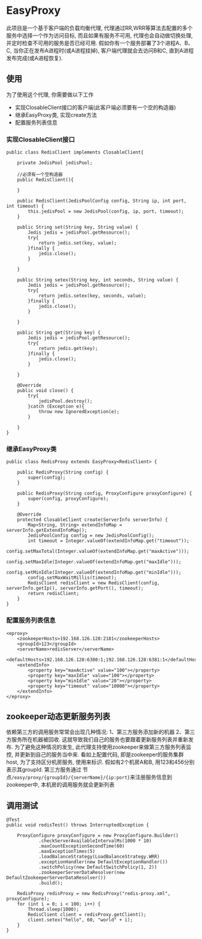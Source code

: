 # EasyProxy

此项目是一个基于客户端的负载均衡代理, 代理通过RR,WRR等算法去配置的多个服务中选择一个作为访问目标, 而且如果有服务不可用, 代理也会自动做切换处理, 并定时检查不可用的服务是否已经可用.
假如你有一个服务部署了3个进程A、B、C, 当你正在发布A进程时(或A进程挂掉), 客户端代理就会去访问B和C, 直到A进程发布完成(或A进程恢复).

## 使用

为了使用这个代理, 你需要做以下工作
* 实现ClosableClient接口的客户端(此客户端必须要有一个空的构造器)
* 继承EasyProxy类, 实现create方法
* 配置服务列表信息

### 实现ClosableClient接口

    public class RedisClient implements ClosableClient{

        private JedisPool jedisPool;

        //必须有一个空构造器
        public RedisClient(){

        }

        public RedisClient(JedisPoolConfig config, String ip, int port, int timeout) {
            this.jedisPool = new JedisPool(config, ip, port, timeout);
        }

        public String set(String key, String value) {
            Jedis jedis = jedisPool.getResource();
            try{
                return jedis.set(key, value);
            }finally {
                jedis.close();
            }

        }

        public String setex(String key, int seconds, String value) {
            Jedis jedis = jedisPool.getResource();
            try{
                return jedis.setex(key, seconds, value);
            }finally {
                jedis.close();
            }

        }

        public String get(String key) {
            Jedis jedis = jedisPool.getResource();
            try{
                return jedis.get(key);
            }finally {
                jedis.close();
            }

        }

        @Override
        public void close() {
            try{
                jedisPool.destroy();
            }catch (Exception e){
                throw new IgnoredException(e);
            }

        }
    }

### 继承EasyProxy类

    public class RedisProxy extends EasyProxy<RedisClient> {

        public RedisProxy(String config) {
            super(config);
        }

        public RedisProxy(String config, ProxyConfigure proxyConfigure) {
            super(config, proxyConfigure);
        }

        @Override
        protected ClosableClient create(ServerInfo serverInfo) {
            Map<String, String> extendInfoMap = serverInfo.getExtendInfoMap();
            JedisPoolConfig config = new JedisPoolConfig();
            int timeout = Integer.valueOf(extendInfoMap.get("timeout"));
            config.setMaxTotal(Integer.valueOf(extendInfoMap.get("maxActive")));
            config.setMaxIdle(Integer.valueOf(extendInfoMap.get("maxIdle")));
            config.setMinIdle(Integer.valueOf(extendInfoMap.get("minIdle")));
            config.setMaxWaitMillis(timeout);
            RedisClient redisClient = new RedisClient(config, serverInfo.getIp(), serverInfo.getPort(), timeout);
            return redisClient;
        }
    }

### 配置服务列表信息

    <eproxy>
        <zookeeperHosts>192.168.126.128:2181</zookeeperHosts>
        <groupId>123</groupId>
        <serverName>redisServer</serverName>
        <defaultHosts>192.168.126.128:6380:1;192.168.126.128:6381:1</defaultHosts>
        <extendInfo>
            <property key="maxActive" value="100"></property>
            <property key="maxIdle" value="100"></property>
            <property key="minIdle" value="20"></property>
            <property key="timeout" value="10000"></property>
        </extendInfo>
    </eproxy>

## zookeeper动态更新服务列表

依赖第三方的调用服务常常会出现几种情况: 1、第三方服务添加新的机器 2、第三方服务所在机器被回收. 这就导致我们自己的服务也要跟着更新服务列表并重新发布. 为了避免这种情况的发生,
此代理支持使用zookeeper来做第三方服务列表监控, 并更新到自己的服务当中来.
看如上配置代码, <zookeeperHosts>即是zookeeper的服务集群host, 为了支持区分机房服务, 使用<groupId>来标识. 假如有2个机房A和B, 用123和456分别表示其groupId. 第三方服务通过
节点`/easy/proxy/{groupId}/{serverName}/{ip:port}`来注册服务信息到zookeeper中, 本机房的调用服务就会更新列表

## 调用测试

    @Test
    public void redisTest() throws InterruptedException {

        ProxyConfigure proxyConfigure = new ProxyConfigure.Builder()
                .checkServerAvailableIntervalMs(1000 * 10)
                .maxCountExceptionSecondTime(60)
                .maxExceptionTimes(5)
                .loadBalanceStrategy(LoadBalanceStrategy.WRR)
                .exceptionHandler(new DefaultExceptionHandler())
                .switchPolicy(new DefaultSwitchPolicy(1, 2))
                .zookeeperServerDataResolver(new DefaultZookeeperServerDataResolver())
                .build();

        RedisProxy redisProxy = new RedisProxy("redis-proxy.xml", proxyConfigure);
        for (int i = 0; i < 100; i++) {
            Thread.sleep(1000);
            RedisClient client = redisProxy.getClient();
            client.setex("hello", 60, "world" + i);
        }
    }
